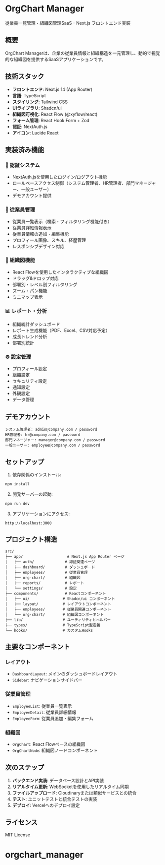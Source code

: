 # OrgChart Manager

従業員一覧管理・組織図管理SaaS - Next.js フロントエンド実装

## 概要

OrgChart Managerは、企業の従業員情報と組織構造を一元管理し、動的で視覚的な組織図を提供するSaaSアプリケーションです。

## 技術スタック

- **フロントエンド**: Next.js 14 (App Router)
- **言語**: TypeScript
- **スタイリング**: Tailwind CSS
- **UIライブラリ**: Shadcn/ui
- **組織図可視化**: React Flow (@xyflow/react)
- **フォーム管理**: React Hook Form + Zod
- **認証**: NextAuth.js
- **アイコン**: Lucide React

## 実装済み機能

### 🔐 認証システム
- NextAuth.jsを使用したログイン/ログアウト機能
- ロールベースアクセス制御（システム管理者、HR管理者、部門マネージャー、一般ユーザー）
- デモアカウント提供

### 👥 従業員管理
- 従業員一覧表示（検索・フィルタリング機能付き）
- 従業員詳細情報表示
- 従業員情報の追加・編集機能
- プロフィール画像、スキル、経歴管理
- レスポンシブデザイン対応

### 🌳 組織図機能
- React Flowを使用したインタラクティブな組織図
- ドラッグ&ドロップ対応
- 部署別・レベル別フィルタリング
- ズーム・パン機能
- ミニマップ表示

### 📊 レポート・分析
- 組織統計ダッシュボード
- レポート生成機能（PDF、Excel、CSV対応予定）
- 成長トレンド分析
- 部署別統計

### ⚙️ 設定管理
- プロフィール設定
- 組織設定
- セキュリティ設定
- 通知設定
- 外観設定
- データ管理

## デモアカウント

```
システム管理者: admin@company.com / password
HR管理者: hr@company.com / password
部門マネージャー: manager@company.com / password
一般ユーザー: employee@company.com / password
```

## セットアップ

1. 依存関係のインストール:
```bash
npm install
```

2. 開発サーバーの起動:
```bash
npm run dev
```

3. アプリケーションにアクセス:
```
http://localhost:3000
```

## プロジェクト構造

```
src/
├── app/                    # Next.js App Router ページ
│   ├── auth/              # 認証関連ページ
│   ├── dashboard/         # ダッシュボード
│   ├── employees/         # 従業員管理
│   ├── org-chart/         # 組織図
│   ├── reports/           # レポート
│   └── settings/          # 設定
├── components/            # Reactコンポーネント
│   ├── ui/               # Shadcn/ui コンポーネント
│   ├── layout/           # レイアウトコンポーネント
│   ├── employees/        # 従業員関連コンポーネント
│   └── org-chart/        # 組織図コンポーネント
├── lib/                  # ユーティリティとヘルパー
├── types/                # TypeScript型定義
└── hooks/                # カスタムHooks
```

## 主要なコンポーネント

### レイアウト
- `DashboardLayout`: メインのダッシュボードレイアウト
- `Sidebar`: ナビゲーションサイドバー

### 従業員管理
- `EmployeeList`: 従業員一覧表示
- `EmployeeDetail`: 従業員詳細情報
- `EmployeeForm`: 従業員追加・編集フォーム

### 組織図
- `OrgChart`: React Flowベースの組織図
- `OrgChartNode`: 組織図ノードコンポーネント

## 次のステップ

1. **バックエンド実装**: データベース設計とAPI実装
2. **リアルタイム更新**: WebSocketを使用したリアルタイム同期
3. **ファイルアップロード**: Cloudinaryまたは類似サービスとの統合
4. **テスト**: ユニットテストと統合テストの実装
5. **デプロイ**: Vercelへのデプロイ設定

## ライセンス

MIT License
# orgchart_manager
